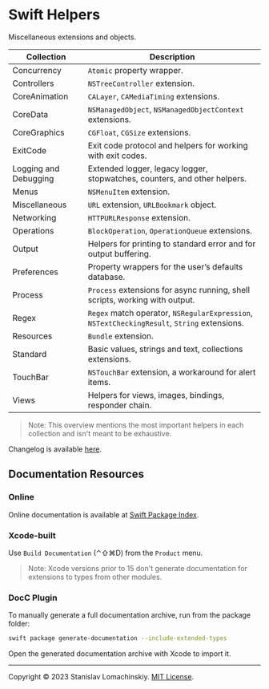 # Swift Helpers

Miscellaneous extensions and objects.

Collection | Description
--- | ---
Concurrency | `Atomic` property wrapper.
Controllers | `NSTreeController` extension.
CoreAnimation | `CALayer`, `CAMediaTiming` extensions.
CoreData | `NSManagedObject`, `NSManagedObjectContext` extensions.
CoreGraphics | `CGFloat`, `CGSize` extensions.
ExitCode | Exit code protocol and helpers for working with exit codes.
Logging and Debugging | Extended logger, legacy logger, stopwatches, counters, and other helpers.
Menus | `NSMenuItem` extension.
Miscellaneous | `URL` extension, `URLBookmark` object.
Networking | `HTTPURLResponse` extension.
Operations | `BlockOperation`, `OperationQueue` extensions.
Output | Helpers for printing to standard error and for output buffering.
Preferences | Property wrappers for the user’s defaults database.
Process | `Process` extensions for async running, shell scripts, working with output.
Regex | `Regex` match operator, `NSRegularExpression`, `NSTextCheckingResult`, `String` extensions.
Resources | `Bundle` extension.
Standard | Basic values, strings and text, collections extensions.
TouchBar | `NSTouchBar` extension, a workaround for alert items.
Views | Helpers for views, images, bindings, responder chain.

> Note: This overview mentions the most important helpers in each collection and isn't meant to be exhaustive.

Changelog is available [here](CHANGELOG.md).

## Documentation Resources

### Online

Online documentation is available at [Swift Package Index](https://swiftpackageindex.com/processed-bits/swift-helpers).

### Xcode-built

Use `Build Documentation` (⌃⇧⌘D) from the `Product` menu.

> Note: Xcode versions prior to 15 don't generate documentation for extensions to types from other modules.

### DocC Plugin

To manually generate a full documentation archive, run from the package folder:

```sh
swift package generate-documentation --include-extended-types
```

Open the generated documentation archive with Xcode to import it.

---

Copyright © 2023 Stanislav Lomachinskiy. [MIT License](LICENSE.txt).
